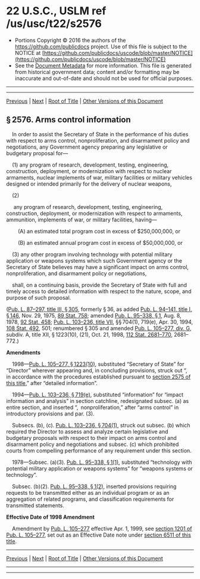 ---
---

# 22 U.S.C., USLM ref /us/usc/t22/s2576

* Portions Copyright © 2016 the authors of the https://github.com/publicdocs project.
  Use of this file is subject to the NOTICE at [https://github.com/publicdocs/uscode/blob/master/NOTICE](https://github.com/publicdocs/uscode/blob/master/NOTICE)
* See the [Document Metadata](././../../../../..//README.md) for more information.
  This file is generated from historical government data; content and/or formatting may be inaccurate and out-of-date and should not be used for official purposes.

----------
----------

[Previous](./../../../../..//us/usc/t22/ch35/schIII/m__us_usc_t22_s2575.md) | [Next](./../../../../..//us/usc/t22/ch35/schIII/m__us_usc_t22_s2577.md) | [Root of Title](./../../../../../) | [Other Versions of this Document](https://publicdocs.github.io/go/links?ns=uslm&ref=%2Fus%2Fusc%2Ft22%2Fs2576)

## § 2576. Arms control information

    In order to assist the Secretary of State in the performance of his duties with respect to arms control, nonproliferation, and disarmament policy and negotiations, any Government agency preparing any legislative or budgetary proposal for—

    (1) any program of research, development, testing, engineering, construction, deployment, or modernization with respect to nuclear armaments, nuclear implements of war, military facilities or military vehicles designed or intended primarily for the delivery of nuclear weapons,

    (2)

     any program of research, development, testing, engineering, construction, deployment, or modernization with respect to armaments, ammunition, implements of war, or military facilities, having—

        (A) an estimated total program cost in excess of $250,000,000, or

        (B) an estimated annual program cost in excess of $50,000,000, or

    (3) any other program involving technology with potential military application or weapons systems which such Government agency or the Secretary of State believes may have a significant impact on arms control, nonproliferation, and disarmament policy or negotiations,

    shall, on a continuing basis, provide the Secretary of State with full and timely access to detailed information with respect to the nature, scope, and purpose of such proposal.

([Pub. L. 87–297, title III, § 305][/us/pl/87/297/s305], formerly § 36, as added [Pub. L. 94–141, title I, § 146][/us/pl/94/141/s146], Nov. 29, 1975, [89 Stat. 758][/us/stat/89/758]; amended [Pub. L. 95–338, § 1][/us/pl/95/338/s1], Aug. 8, 1978, [92 Stat. 458][/us/stat/92/458]; [Pub. L. 103–236, title VII][/us/pl/103/236], §§ 704(1), 719(e), Apr. 30, 1994, [108 Stat. 492][/us/stat/108/492], 501; renumbered § 305 and amended [Pub. L. 105–277, div. G][/us/pl/105/277], subdiv. A, title XII, § 1223(10), (21), Oct. 21, 1998, [112 Stat. 2681–770][/us/stat/112/2681-770], 2681–772.)

 __Amendments__ 

    1998—[Pub. L. 105–277, § 1223(10)][/us/pl/105/277/s1223/10], substituted “Secretary of State” for “Director” wherever appearing and, in concluding provisions, struck out “, in accordance with the procedures established pursuant to [section 2575 of this title][/us/usc/t22/s2575],” after “detailed information”.

    1994—[Pub. L. 103–236, § 719(e)][/us/pl/103/236/s719/e], substituted “information” for “impact information and analysis” in section catchline, redesignated subsec. (a) as entire section, and inserted “, nonproliferation,” after “arms control” in introductory provisions and par. (3).

    Subsecs. (b), (c). [Pub. L. 103–236, § 704(1)][/us/pl/103/236/s704/1], struck out subsec. (b) which required the Director to assess and analyze certain legislative and budgetary proposals with respect to their impact on arms control and disarmament policy and negotiations and subsec. (c) which prohibited courts from compelling performance of any requirement under this section.

    1978—Subsec. (a)(3). [Pub. L. 95–338, § 1(1)][/us/pl/95/338/s1/1], substituted “technology with potential military application or weapons systems” for “weapons systems or technology”.

    Subsec. (b)(2). [Pub. L. 95–338, § 1(2)][/us/pl/95/338/s1/2], inserted provisions requiring requests to be transmitted either as an individual program or as an aggregation of related programs, and classification requirements for transmitted statements.

 __Effective Date of 1998 Amendment__ 

    Amendment by [Pub. L. 105–277][/us/pl/105/277] effective Apr. 1, 1999, see [section 1201 of Pub. L. 105–277][/us/pl/105/277/s1201], set out as an Effective Date note under [section 6511 of this title][/us/usc/t22/s6511].

----------

[Previous](./../../../../..//us/usc/t22/ch35/schIII/m__us_usc_t22_s2575.md) | [Next](./../../../../..//us/usc/t22/ch35/schIII/m__us_usc_t22_s2577.md) | [Root of Title](./../../../../../) | [Other Versions of this Document](https://publicdocs.github.io/go/links?ns=uslm&ref=%2Fus%2Fusc%2Ft22%2Fs2576)

----------
----------

[/us/pl/87/297/s305]: https://publicdocs.github.io/go/links?ns=uslm&ref=%2Fus%2Fpl%2F87%2F297%2Fs305
[/us/pl/94/141/s146]: https://publicdocs.github.io/go/links?ns=uslm&ref=%2Fus%2Fpl%2F94%2F141%2Fs146
[/us/stat/89/758]: https://publicdocs.github.io/go/links?ns=uslm&ref=%2Fus%2Fstat%2F89%2F758
[/us/pl/95/338/s1]: https://publicdocs.github.io/go/links?ns=uslm&ref=%2Fus%2Fpl%2F95%2F338%2Fs1
[/us/stat/92/458]: https://publicdocs.github.io/go/links?ns=uslm&ref=%2Fus%2Fstat%2F92%2F458
[/us/pl/103/236]: https://publicdocs.github.io/go/links?ns=uslm&ref=%2Fus%2Fpl%2F103%2F236
[/us/stat/108/492]: https://publicdocs.github.io/go/links?ns=uslm&ref=%2Fus%2Fstat%2F108%2F492
[/us/pl/105/277]: https://publicdocs.github.io/go/links?ns=uslm&ref=%2Fus%2Fpl%2F105%2F277
[/us/stat/112/2681-770]: https://publicdocs.github.io/go/links?ns=uslm&ref=%2Fus%2Fstat%2F112%2F2681-770
[/us/pl/105/277/s1223/10]: https://publicdocs.github.io/go/links?ns=uslm&ref=%2Fus%2Fpl%2F105%2F277%2Fs1223%2F10
[/us/usc/t22/s2575]: https://publicdocs.github.io/go/links?ns=uslm&ref=%2Fus%2Fusc%2Ft22%2Fs2575
[/us/pl/103/236/s719/e]: https://publicdocs.github.io/go/links?ns=uslm&ref=%2Fus%2Fpl%2F103%2F236%2Fs719%2Fe
[/us/pl/103/236/s704/1]: https://publicdocs.github.io/go/links?ns=uslm&ref=%2Fus%2Fpl%2F103%2F236%2Fs704%2F1
[/us/pl/95/338/s1/1]: https://publicdocs.github.io/go/links?ns=uslm&ref=%2Fus%2Fpl%2F95%2F338%2Fs1%2F1
[/us/pl/95/338/s1/2]: https://publicdocs.github.io/go/links?ns=uslm&ref=%2Fus%2Fpl%2F95%2F338%2Fs1%2F2
[/us/pl/105/277]: https://publicdocs.github.io/go/links?ns=uslm&ref=%2Fus%2Fpl%2F105%2F277
[/us/pl/105/277/s1201]: https://publicdocs.github.io/go/links?ns=uslm&ref=%2Fus%2Fpl%2F105%2F277%2Fs1201
[/us/usc/t22/s6511]: https://publicdocs.github.io/go/links?ns=uslm&ref=%2Fus%2Fusc%2Ft22%2Fs6511


